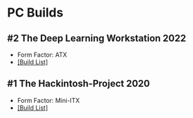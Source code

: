 # PC Builds

## #2 The Deep Learning Workstation 2022

-   Form Factor: ATX
-   [[Build List]](2022.md)

## #1 The Hackintosh-Project 2020

-   Form Factor: Mini-ITX
-   [[Build List]](2020.md)
